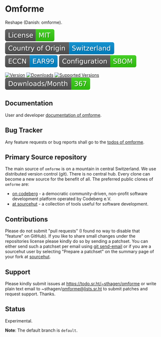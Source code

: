 # Omforme

Reshape (Danish: omforme). 

[![License](docs/badges/license-spdx-mit.svg)](https://git.sr.ht/~sthagen/omforme/tree/default/item/LICENSE)
[![Country of Origin](docs/badges/country-of-origin-name-switzerland-neutral.svg)](https://git.sr.ht/~sthagen/omforme/tree/default/item/COUNTRY-OF-ORIGIN)
[![Export Classification Control Number (ECCN)](docs/badges/export-control-classification-number_eccn-ear99-neutral.svg)](https://git.sr.ht/~sthagen/omforme/tree/default/item/EXPORT-CONTROL-CLASSIFICATION-NUMBER)
[![Configuration](docs/badges/configuration-sbom.svg)](https://git.sr.ht/~sthagen/omforme/tree/default/item/docs/third-party/README.md)

[![Version](https://img.shields.io/pypi/v/omforme.svg?style=flat)](https://pypi.python.org/pypi/omforme/)
[![Downloads](https://static.pepy.tech/badge/omforme/month)](https://pepy.tech/project/omforme)
[![Supported Versions](https://img.shields.io/pypi/pyversions/omforme.svg?style=flat)](https://pypi.python.org/pypi/omforme/)
[![Maintenance Status](docs/badges/downloads-per-month.svg)](https://git.sr.ht/~sthagen/omforme/log)

## Documentation

User and developer [documentation of omforme](https://codes.dilettant.life/docs/omforme).

## Bug Tracker

Any feature requests or bug reports shall go to the [todos of omforme](https://todo.sr.ht/~sthagen/omforme).

## Primary Source repository

The main source of `omforme` is on a mountain in central Switzerland.
We use distributed version control (git).
There is no central hub.
Every clone can become a new source for the benefit of all.
The preferred public clones of `omforme` are:

* [on codeberg](https://codeberg.org/sthagen/omforme) - a democratic community-driven, non-profit software development platform operated by Codeberg e.V.
* [at sourcehut](https://git.sr.ht/~sthagen/omforme) - a collection of tools useful for software development.

## Contributions

Please do not submit "pull requests" (I found no way to disable that "feature" on GitHub).
If you like to share small changes under the repositories license please kindly do so by sending a patchset.
You can either send such a patchset per email using [git send-email](https://git-send-email.io) or 
if you are a sourcehut user by selecting "Prepare a patchset" on the summary page of your fork at [sourcehut](https://git.sr.ht/).

## Support

Please kindly submit issues at https://todo.sr.ht/~sthagen/omforme or write plain text email to ~sthagen/omforme@lists.sr.ht to submit patches and request support. Thanks.

## Status

Experimental.

**Note**: The default branch is `default`.
